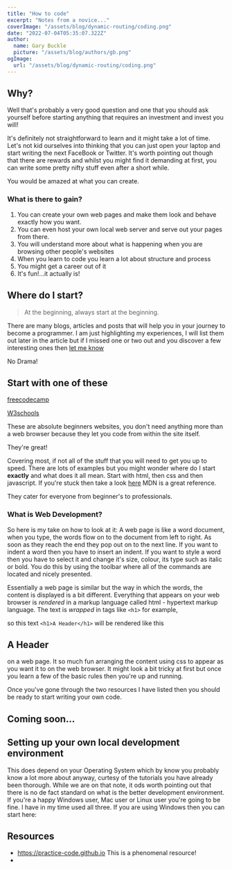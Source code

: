 ```yaml
---
title: "How to code"
excerpt: "Notes from a novice..."
coverImage: "/assets/blog/dynamic-routing/coding.png"
date: "2022-07-04T05:35:07.322Z"
author:
  name: Gary Buckle
  picture: "/assets/blog/authors/gb.png"
ogImage:
  url: "/assets/blog/dynamic-routing/coding.png"
---
```


## Why?

Well that's probably a very good question and one that you should ask yourself before starting anything that requires an investment and invest you will! 

It's definitely not straightforward to learn and it might take a lot of time. Let's not kid ourselves into thinking that you can just open your laptop and start writing the next FaceBook or Twitter.
It's worth pointing out though that there are rewards and whilst you might find it demanding at first, you can write some pretty nifty stuff even after a short while.

You would be amazed at what you can create.

### What is there to gain?

1. You can create your own web pages and make them look and behave exactly how you want.
2. You can even host your own local web server and serve out your pages from there.
3. You will understand more about what is happening when you are browsing other people's websites
4. When you learn to code you learn a lot about structure and process
5. You might get a career out of it
6. It's fun!...it actually is!

## Where do I start?

> At the beginning, always start at the beginning.

There are many blogs, articles and posts that will help you in your journey to become a programmer. I am just highlighting my experiences, I will list them out later in the article  but if I missed one or two out and you discover a few interesting ones then [let me know](mailto:"buckle,g@mac.com")

No Drama!

## Start with one of these

[freecodecamp](https://www.freecodecamp.org)

[W3schools](https://www.w3schools.com)

These are absolute beginners websites, you don't need anything more than a web browser because they let you code from within the site itself.

They're great!

Covering most, if not all of the stuff that you will need to get you up to speed. There are lots of examples but you might wonder where do I start **exactly** and what does it all mean.
Start with html, then css and then javascript.
If you're stuck then take a look [here](https://developer.mozilla.org/en-US/) MDN is a great reference.


They cater for everyone from beginner's to professionals.

### What is Web Development?
So here is my take on how to look at it:
A web page is like a word document, when you type, the words flow on to the document from left to right. As soon as they reach the end they pop out on to the next line. If you want to indent a word then you have to insert an indent. If you want to style a word then you have to select it and change it's size, colour, its type such as italic or bold. You do this by using the toolbar where all of the commands are located and nicely presented.

Essentially a web page is similar but the way in which the words, the content is displayed is a bit different. Everything that appears on your web browser is *rendered* in a markup language called html - hypertext markup language. The text is *wrapped* in tags like `<h1>` for example,

so  this text
 `<h1>A Header</h1>` 
 will be rendered like this 
## A Header  
 on a web page.
 It so much fun arranging the content using css to appear as you want it to on the web browser. It might look a bit tricky at first but once you learn a few of the basic rules then you're up and running.
 
Once you've gone through the two resources I have listed then you should be ready to start writing your own code.

## Coming soon...

## Setting up your own local development environment 
This does depend on your Operating System which by know you probably know a lot more about anyway, curtesy of the tutorials you have already been thorough. While we are on that note, it ods worth pointing out that there is no de fact standard on what is the better development environment. If you're a happy Windows user, Mac user or Linux user you're going to be fine. I have in my time used all three. 
If you are using Windows then you can start here:

## Resources

- https://practice-code.github.io
This is a phenomenal resource!
- 

